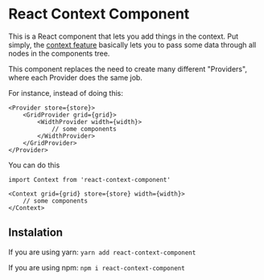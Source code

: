 # React Context Component

This is a React component that lets you add things in the context. Put simply, the [context feature](https://facebook.github.io/react/docs/context.html) basically lets you to pass some data through all nodes in the components tree.

This component replaces the need to create many different "Providers", where each Provider does the same job.

For instance, instead of doing this:
```react
<Provider store={store}>
	<GridProvider grid={grid}>
		<WidthProvider width={width}>
	        // some components
        </WidthProvider>
    </GridProvider>
</Provider>
```

You can do this
```react
import Context from 'react-context-component'

<Context grid={grid} store={store} width={width}>
    // some components
</Context>
```


## Instalation

If you are using yarn:
`yarn add react-context-component`

If you are using npm:
`npm i react-context-component`
